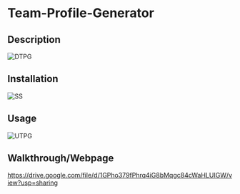 # Team-Profile-Generator 
  

## Description
![DTPG](https://user-images.githubusercontent.com/100335717/185027994-a3a4613b-067f-4ceb-bfd0-c177faadc23a.png)


## Installation
![SS](https://user-images.githubusercontent.com/100335717/185027860-ce587de7-f7f9-4f82-98f3-469326dc337d.png)



## Usage
![UTPG](https://user-images.githubusercontent.com/100335717/185027835-3e4dbfd4-46ac-4ca7-b33b-75cfbba81cd1.png)


## Walkthrough/Webpage
https://drive.google.com/file/d/1GPho379fPhrq4iG8bMqgc84cWaHLUIGW/view?usp=sharing


    
